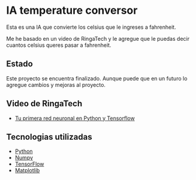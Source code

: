 # IA temperature conversor

Esta es una IA que convierte los celsius que le ingreses a fahrenheit.

Me he basado en un video de RingaTech y le agregue que le puedas decir cuantos celsius queres pasar a fahrenheit.

## Estado

Este proyecto se encuentra finalizado. Aunque puede que en un futuro lo agregue cambios y mejoras al proyecto.

## Video de RingaTech

 - [Tu primera red neuronal en Python y Tensorflow](https://www.youtube.com/watch?v=iX_on3VxZzk&list=PLZ8REt5zt2Pn0vfJjTAPaDVSACDvnuGiG&ab_channel=RingaTech)

## Tecnologias utilizadas

 - [Python](https://www.python.org/)
 - [Numpy](https://numpy.org/)
 - [TensorFlow](https://www.tensorflow.org/learn?hl=es-419)
 - [Matplotlib](https://matplotlib.org/)
